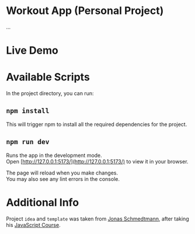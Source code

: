 # Workout App (Personal Project)

...

# Live Demo

# Available Scripts

In the project directory, you can run:

## `npm install`

This will trigger npm to install all the required dependencies for the project.

## `npm run dev`

Runs the app in the development mode.\
Open [http://127.0.0.1:5173/](http://127.0.0.1:5173/) to view it in your browser.

The page will reload when you make changes.\
You may also see any lint errors in the console.

# Additional Info

Project `idea` and `template` was taken from [Jonas Schmedtmann](https://twitter.com/jonasschmedtman), after taking his [JavaScript Course](https://www.udemy.com/course/the-complete-javascript-course/).
